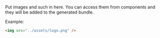 Put images and such in here. You can access them from components and they will be added to the generated bundle.

Example:

```html
<img src="../assets/logo.png" />
```
